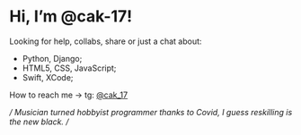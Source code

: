 # Hi, I’m @cak-17! 

  Looking for help, collabs, share or just a chat about:
  - Python, Django; 
  - HTML5, CSS, JavaScript; 
  - Swift, XCode;

  How to reach me -> tg: [@cak_17](https://t.me/cak_17)

  <em>/ Musician turned hobbyist programmer thanks to Covid,
    I guess reskilling is the new black. /</em>
    

<!---
cak-17/cak-17 is a ✨ special ✨ repository because its `README.md` (this file) appears on your GitHub profile.
You can click the Preview link to take a look at your changes.
--->
